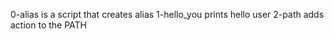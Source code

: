 0-alias is a script that creates alias
1-hello_you prints hello user
2-path adds action to the PATH

